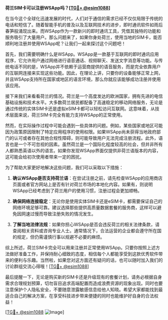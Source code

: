 **荷兰SIM卡可以注册WSApp吗？[[TG💪+ @esim1088](https://t.me/s/esim1088)]**

在当今这个全球化迅速发展的时代，人们对于通信的需求已经不仅仅局限于传统的电话和短信了。随着智能手机的普及以及互联网技术的进步，即时通讯软件如雨后春笋般涌现出来。而WSApp作为一款新兴的即时通讯工具，凭借其独特的功能和服务吸引了大量用户。那么问题来了，如果你身处荷兰，使用当地的SIM卡，能否顺利地注册并使用WSApp呢？让我们一起来探讨这个问题吧！

首先，我们需要明确什么是WSApp。WSApp是一款基于互联网的即时通讯应用程序，它允许用户通过网络进行语音通话、视频聊天、发送文字消息等功能。与传统电话不同的是，WSApp并不依赖于运营商提供的语音服务，而是完全依靠用户的互联网连接来实现这些功能。因此，在理论上讲，只要你的设备能够正常上网，并且WSApp支持所在国家或地区的语言环境，那么你就应该能够成功注册并使用该应用。

接下来我们来看看荷兰的情况。荷兰是一个高度发达的欧洲国家，拥有先进的电信基础设施和技术水平。大多数荷兰居民都配备了高速稳定的移动网络服务，无论是通过传统的实体SIM卡还是虚拟eSIM卡都可以轻松访问互联网。这意味着，从技术层面来说，荷兰SIM卡完全有能力支持WSApp的正常使用。

然而，在实际操作过程中可能会遇到一些具体的问题。例如，某些国家或地区可能因为政策原因限制了特定应用程序的使用权限。如果WSApp尚未获得当地政府部门的认可或者存在其他合规性障碍，则可能导致用户无法完成注册流程。此外，语言也是一个不可忽视的因素。虽然荷兰是一个国际化程度较高的社会，但并非所有人都熟悉英语以外的语言。如果你发现WSApp界面仅提供非荷兰语版本的内容，这可能会给初次使用者带来一定的困扰。

为了帮助大家更好地解决这些问题，我们可以采取以下措施：

1. **确认WSApp是否支持荷兰语**：在尝试注册之前，请先检查WSApp的应用商店页面或者官方网站上是否有针对荷兰市场的本地化内容。如果有，则说明WSApp已经考虑到了荷兰用户的使用习惯，注册过程会更加顺畅。

2. **确保网络连接稳定**：无论你是使用实体SIM卡还是eSIM卡，都需要保证自己的网络环境足够可靠。建议选择那些提供高质量数据套餐的服务商，这样可以避免因网速过慢而导致注册失败的情况发生。

3. **了解当地法律法规**：如果你担心WSApp是否会违反荷兰的相关法律条款，请查阅相关资料或咨询专业人士。通常情况下，合法运营的企业都会遵守所在国的规定，但仍需谨慎行事以规避不必要的麻烦。

综上所述，荷兰SIM卡完全可以用来注册并正常使用WSApp。只要你按照上述方法做好准备工作，并保持耐心细致的态度，相信每个人都能享受到这款优秀软件带来的便利与乐趣。当然啦，如果您对这方面还有疑问的话，也可以随时加入我们的讨论群组交流心得哦！[[TG💪+ @esim1088](https://t.me/s/esim1088)]

最后提醒一下，无论是购买新的SIM卡还是升级现有的套餐计划，请务必根据自身需求合理规划预算，切勿盲目追求高端配置而造成浪费资源的现象出现。同时也要注意保护个人隐私安全，不要随意泄露敏感信息给他人知晓。希望大家都能找到最适合自己的解决方案，在享受科技进步带来便捷的同时也能维护好自身的合法权益！

[[TG💪+ @esim1088](https://t.me/s/esim1088) ![Image](https://i.postimg.cc/4NQfJmqS/Snipaste-2025-05-13-00-14-12.png)]